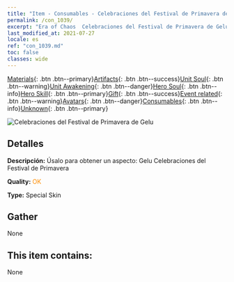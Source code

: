 ```yaml
---
title: "Item - Consumables - Celebraciones del Festival de Primavera de Gelu"
permalink: /con_1039/
excerpt: "Era of Chaos  Celebraciones del Festival de Primavera de Gelu"
last_modified_at: 2021-07-27
locale: es
ref: "con_1039.md"
toc: false
classes: wide
---
```

 [Materials](/ItemsES/){: .btn .btn--primary}[Artifacts](/ItemsES/Artifacts/){: .btn .btn--success}[Unit Soul](/ItemsES/UnitSoul/){: .btn .btn--warning}[Unit Awakening](/ItemsES/UnitAwakening/){: .btn .btn--danger}[Hero Soul](/ItemsES/HeroSoul/){: .btn .btn--info}[Hero Skill](/ItemsES/HeroSkill/){: .btn .btn--primary}[Gift](/ItemsES/Gift/){: .btn .btn--success}[Event related](/ItemsES/Events/){: .btn .btn--warning}[Avatars](/ItemsES/Avatars/){: .btn .btn--danger}[Consumables](/ItemsES/Consumables/){: .btn .btn--info}[Unknown](/ItemsES/Unknown/){: .btn .btn--primary}

 ![Celebraciones del Festival de Primavera de Gelu](/images/h/h_Gelu7.jpg)

## Detalles
 **Descripción:** Úsalo para obtener un aspecto: Gelu Celebraciones del Festival de Primavera

 **Quality:** <span style="color: #FF8C00">OK</span>

 **Type:** Special Skin

## Gather

  None

## This item contains:

  None

